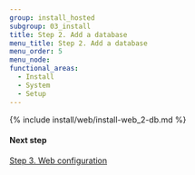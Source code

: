 ```yaml
---
group: install_hosted
subgroup: 03_install
title: Step 2. Add a database
menu_title: Step 2. Add a database
menu_order: 5
menu_node:
functional_areas:
  - Install
  - System
  - Setup
---
```


{% include install/web/install-web_2-db.md %}

#### Next step

<a href="{{ page.baseurl }}/install-gde/install/hosted/hosted_install_3_web-conf.html">Step 3. Web configuration</a>
